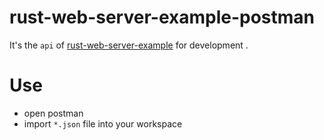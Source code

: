 # rust-web-server-example-postman
It's the `api` of [rust-web-server-example](https://github.com/SimonOsaka/rust-web-server-example) for development .

# Use
- open postman
- import `*.json` file into your workspace
